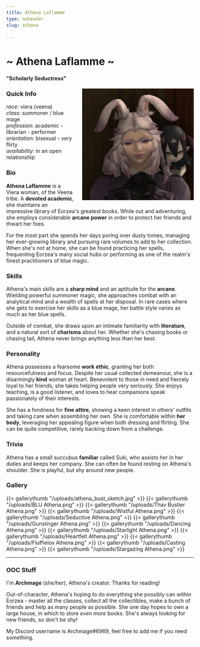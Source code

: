 ```yaml
---
title: Athena Laflamme
type: noheader
slug: athena

---
```

# \~ Athena Laflamme \~

#### "Scholarly Seductress"

<img style="float: right; width: 300px; margin-left: 20px; margin-bottom: 20px;" src="/uploads/athena headshot.png"  />

### Quick Info

_race:_ viera (veena)  
_class:_ summoner / blue mage  
_profession:_ academic - librarian - performer  
_orientation:_ bisexual - _very_ flirty  
_availability:_ in an open relationship

### Bio

**Athena Laflamme** is a Viera woman, of the Veena tribe. A **devoted academic**, she maintains an impressive library of Eorzea's greatest books. While out and adventuring, she employs considerable **arcane power** in order to protect her friends and thwart her foes.

For the most part she spends her days poring over dusty tomes, managing her ever-growing library and pursuing rare volumes to add to her collection. When she's not at home, she can be found practicing her spells, frequenting Eorzea's many social hubs or performing as one of the realm's finest practitioners of blue magic.

### Skills

Athena's main skills are a **sharp mind** and an aptitude for the **arcane**. Wielding powerful summoner magic, she approaches combat with an analytical mind and a wealth of spells at her disposal. In rare cases where she gets to exercise her skills as a blue mage, her battle style varies as much as her blue spells.

Outside of combat, she draws upon an intimate familiarity with **literature**, and a natural sort of **charisma** about her. Whether she's chasing books or chasing tail, Athena never brings anything less than her best.

### Personality

Athena possesses a fearsome **work ethic**, granting her both resourcefulness and focus. Despite her usual collected demeanour, she is a disarmingly **kind** woman at heart. Benevolent to those in need and fiercely loyal to her friends, she takes helping people very seriously. She enjoys teaching, is a good listener, and loves to hear companions speak passionately of their interests.

She has a fondness for **fine attire**, showing a keen interest in others' outfits and taking care when assembling her own. She is comfortable within **her body**, leveraging her appealing figure when both dressing and flirting. She can be quite competitive, rarely backing down from a challenge.

### Trivia

Athena has a small succubus **familiar** called Suki, who assists her in her duties and keeps her company. She can often be found resting on Athena's shoulder. She is playful, but shy around new people.

### Gallery

{{< gallerythumb "/uploads/athena_bust_sketch.jpg" >}}
{{< gallerythumb "/uploads/BLU Athena.png" >}}
{{< gallerythumb "/uploads/Thav Bustier Athena.png" >}}
{{< gallerythumb "/uploads/Wistful Athena.png" >}}
{{< gallerythumb "/uploads/Seductive Athena.png" >}}
{{< gallerythumb "/uploads/Gunslinger Athena.png" >}}
{{< gallerythumb "/uploads/Dancing Athena.png" >}}
{{< gallerythumb "/uploads/Starlight Athena.png" >}}
{{< gallerythumb "/uploads/Heartfelt Athena.png" >}}
{{< gallerythumb "/uploads/Fluffielox Athena.png" >}}
{{< gallerythumb "/uploads/Casting Athena.png" >}}
{{< gallerythumb "/uploads/Stargazing Athena.png" >}}


***

### OOC Stuff

I'm **Archmage** (she/her), Athena's creator. Thanks for reading!

Out-of-character, Athena's hoping to do everything she possibly can within Eorzea - master all the classes, collect all the collectibles, make a bunch of friends and help as many people as possible. She one day hopes to own a large house, in which to store _even more_ books. She's always looking for new friends, so don't be shy!

My Discord username is Archmage#6969, feel free to add me if you need something.